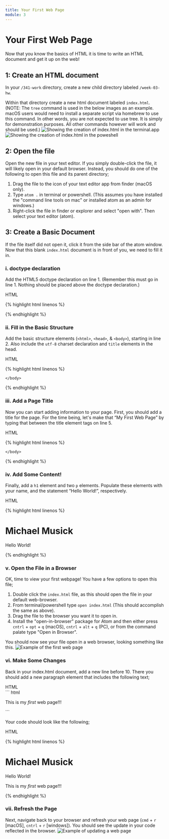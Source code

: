 ```yaml
---
title: Your First Web Page
module: 3
---
```

# Your First Web Page
Now that you know the basics of HTML it is time to write an HTML document and get it up on the web!

## 1: Create an HTML document
In your `/341-work` directory, create a new child directory labeled `/week-03-hw`.

Within that directory create a new html document labeled `index.html`. (NOTE: The `tree` command is used in the below images as an example. macOS users would need to install a separate script via homebrew to use this command. In other words, you are not expected to use tree. It is simply for demonstration purposes. All other commands however will work and should be used.)
![Showing the creation of index.html in the terminal.app](../imgs/addIndexHTML.png "Showing the creation of index.html in the terminal.app (macOS)")
![Showing the creation of index.html in the poweshell](../imgs/addIndexHTML_PC.png "Showing the creation of index.html in the PowerShell (windows)")

## 2: Open the file
Open the new file in your text editor. If you simply double-click the file, it will likely open in your default browser. Instead, you should do one of the following to open this file and its parent directory;

1. Drag the file to the icon of your text editor app from finder (macOS only).
2. Type `atom .` in terminal or powershell. (This assumes you have installed the "command line tools on mac" or installed atom as an admin for windows.)
3. Right-click the file in finder or explorer and select "open with". Then select your text editor (atom).

## 3: Create a Basic Document
If the file itself did not open it, click it from the side bar of the atom window. Now that this blank `index.html` document is in front of you, we need to fill it in.

### i. doctype declaration
Add the HTML5 doctype declaration on line 1. (Remember this must go in line 1. Nothing should be placed above the doctype declaration.)

<div id="code-heading">HTML</div>

{% highlight html linenos %}
<!DOCTYPE html>
{% endhighlight %}

### ii.  Fill in the Basic Structure
Add the basic structure elements (`<html>`, `<head>`, & `<body>`), starting in line 2. Also include the `utf-8` charset declaration and `title` elements in the head.

<div id="code-heading">HTML</div>

{% highlight html linenos %}
<!DOCTYPE html>
<html>
    <head>
        <meta charset="utf-8">
        <title></title>
    </head>
    <body>

    </body>
</html>
{% endhighlight %}


### iii. Add a Page Title
Now you can start adding information to your page. First, you should add a title for the page. For the time being, let's make that “My First Web Page” by typing that between the title element tags on line 5.

<div id="code-heading">HTML</div>

{% highlight html linenos %}
<!DOCTYPE html>
<html>
    <head>
        <meta charset="utf-8">
        <title>My First Web Page</title>
    </head>
    <body>

    </body>
</html>
{% endhighlight %}


### iv. Add Some Content!
Finally, add a `h1` element and two `p` elements. Populate these elements with your name, and the statement “Hello World!”, respectively.

<div id="code-heading">HTML</div>

{% highlight html linenos %}
<!DOCTYPE html>
<html>
    <head>
        <meta charset="utf-8">
        <title>My First Web Page</title>
    </head>
    <body>
        <h1>Michael Musick</h1>
        <p>Hello World!</p>
    </body>
</html>
{% endhighlight %}


### v. Open the File in a Browser
OK, time to view your first webpage! You have a few options to open this file;

1. Double click the `index.html` file, as this should open the file in your default web-browser.
2. From terminal/powershell type `open index.html` (This should accomplish the same as above).
3. Drag the file to the browser you want it to open in.
4. Install the "open-in-browser" package for Atom and then either press `cntrl` + `opt` + `q` (macOS), `cntrl` + `alt` + `q` (PC), or from the command palate type "Open in Browser".

You should now see your file open in a web browser, looking something like this.
![Example of the first web page](../imgs/firstWebPage.png)

### vi. Make Some Changes
Back in your index.html document, add a new line before 10. There you should add a new paragraph element that includes the following text;

<div id="code-heading">HTML</div>
``` html
<p>This is my <em>first</em> web page!!!</p>
```


Your code should look like the following;

<div id="code-heading">HTML</div>

{% highlight html linenos %}
<!DOCTYPE html>
<html>
    <head>
        <meta charset="utf-8">
        <title></title>
    </head>
    <body>
        <h1>Michael Musick</h1>
        <p>Hello World!</p>
        <p>This is my <em>first</em> web page!!!</p>
    </body>
</html>
{% endhighlight %}


### vii. Refresh the Page
Next, navigate back to your browser and refresh your web page (`cmd` + `r` [macOS], `cntrl` + `r` [windows]). You should see the update in your code reflected in the browser.
![Example of updating a web page](../imgs/firstWebPage2.png)
